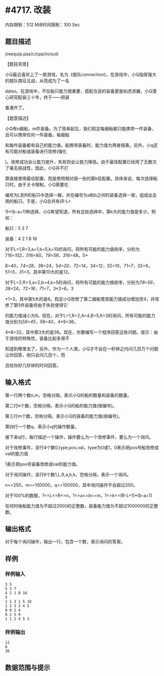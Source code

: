 # #4717. 改装

内存限制：512 MiB时间限制：100 Sec

## 题目描述

(reequip.pas/c/cpp/in/out)

【题目背景】

小Q最近喜欢上了一款游戏，名为《舰队connection》，在游戏中，小Q指挥强大的舰队南征北战，从而成为了一名

dalao。在游戏中，不仅船只能力很重要，搭配合适的装备更是如虎添翼。小Q潜心研究配装三十年，终于&mdash;&mdash;把装

备凑齐了。

【题意描述】

小Q有n艘船，m件装备。为了简单起见，我们假定每艘船都只能携带一件装备，且可以携带任何一件装备。每艘船

和每件装备都有自己的能力值。船携带装备时，能力值为两者相乘。另外，小q还有可能对船或装备进行改修(强化

)。改修成功会让能力提升，失败则会让能力降低。由于最佳配置已经用了无数次了毫无挑战性，因此，小Q并不打

算直接使用最佳配置，而是使用相对弱一些的第k佳配置。具体来说，每次选择船只时，由于关卡限制，小Q需要在

编号为L到R的船只中选择一艘，并在编号为a和b之间的装备选择一架，组成出击用的船只。于是，小Q总共有(R-L+

1)*(b-a+1)种选择，小Q希望知道，所有这些选择中，第k大的能力值是多少。例如：

船只：5 3 7

装备：4 2 1 8 16

对于L=1,R=3,a=1,b=5,k=10的询问，将所有可能的能力值排序，分别为7*16=102，5*16=80，7*8=56，3*16=48，5*

8=40，7*4=28，3*8=24，5*4=20，7*2=14，3*4=12，5*2=10，7*1=7，3*2=6，5*1=5，3*1=3，其中第10大的是12。

对于L=2,R=3,a=2,b=4,k=5的询问，将所有可能的能力值排序，分别为7*8=56，3*8=24，7*2=16，7*1=7，3*2=6，3

*1=3，其中第5大的是6。假定小Q改修了第二艘船使其能力值成功增加至4，并改修了第5件装备但由于失败使得它

的能力值减小为9。现在，对于L=1,R=2,A=4,B=5,K=3的询问，所有可能的能力值分别为5*9=45，5*8=40，4*9=36，

4*8=32，其中第3大的是36。现在，你要编写一个程序回答这些问题。提示：由于游戏的特殊性，装备比船多得不

知道到哪里去了，另外，作为一个人类，小Q才不会在一秒钟之内问几百万个问题让你回答，他只会问几百个，而

且给你好几秒钟的时间回答。

## 输入格式

第一行两个数n,m，空格分隔，表示小Q的船的数量和装备的数量。

第二行n个数，空格分隔，表示小Q的船的能力值(按编号)。

第三行m个数，空格分隔，表示小Q的装备的能力值(按编号)。

第四行一个数q，表示小q的操作数量。

接下来q行，每行描述一个操作，操作要么为一个改修事件，要么为一个询问。

对于改修事件，该行4个数0,type,pos,val，type为0或1，0表示把pos号船改修成val的能力值

1表示把pos号装备改修成val的能力值。

对于询问操作，该行6个数1,L,R,a,b,k，空格分隔，表示一个询问。

n<=250，m<=100000，q<=100000，其中询问操作不会超过200。

对于100%的数据，1<=L<=R<=n，1<=a<=b<=m，1<=k<=(R-L+1)*(b-a+1)

任何时候船能力值为不超过2000的正整数，装备能力值为不超过1000000的正整数。

## 输出格式

对于每个询问操作，输出一行，包含一个数，表示询问的答案。

## 样例

### 样例输入

    
    3 5
    5 3 7
    4 2 1 8 16
    5
    1 1 3 1 5 10
    1 2 3 2 4 5
    0 0 2 4
    0 1 5 9
    1 1 2 4 5 3
    

### 样例输出

    
    12
    6
    36
    

## 数据范围与提示
